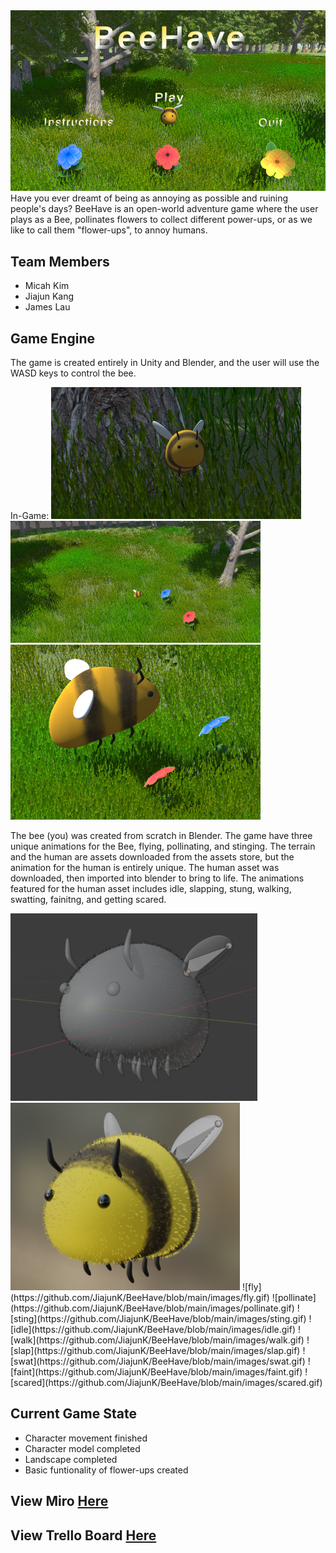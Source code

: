 <img class="ui huge middle image" src="images/main_menu.png">
Have you ever dreamt of being as annoying as possible and ruining people's days? BeeHave is an open-world adventure game where the user plays as a Bee, pollinates flowers to collect different power-ups, or as we like to call them "flower-ups", to annoy humans.

## Team Members
- Micah Kim
- Jiajun Kang
- James Lau

## Game Engine
<p>The game is created entirely in Unity and Blender, and the user will use the WASD keys to control the bee. </p>
In-Game:
<img class="ui huge middle image" src="images/game-v1-1.png">
<img class="ui huge middle image" src="images/game-v1-2.png">
<img class="ui huge middle image" src="images/game-v1-3.png">
<p>The bee (you) was created from scratch in Blender. The game have three unique animations for the Bee, flying, pollinating, and stinging. The terrain and the human are assets downloaded from the assets store, but the animation for the human is entirely unique. The human asset was downloaded, then imported into blender to bring to life. The animations featured for the human asset includes idle, slapping, stung, walking, swatting, fainitng, and getting scared. </p>
<img class="ui huge middle image" src="images/bee-model-1.png">
<img class="ui huge middle image" src="images/bee-model-2.png">
![fly](https://github.com/JiajunK/BeeHave/blob/main/images/fly.gif)
![pollinate](https://github.com/JiajunK/BeeHave/blob/main/images/pollinate.gif)
![sting](https://github.com/JiajunK/BeeHave/blob/main/images/sting.gif)
![idle](https://github.com/JiajunK/BeeHave/blob/main/images/idle.gif)
![walk](https://github.com/JiajunK/BeeHave/blob/main/images/walk.gif)
![slap](https://github.com/JiajunK/BeeHave/blob/main/images/slap.gif)
![swat](https://github.com/JiajunK/BeeHave/blob/main/images/swat.gif)
![faint](https://github.com/JiajunK/BeeHave/blob/main/images/faint.gif)
![scared](https://github.com/JiajunK/BeeHave/blob/main/images/scared.gif)

## Current Game State
- Character movement finished
- Character model completed
- Landscape completed
- Basic funtionality of flower-ups created

## View Miro <a href="https://miro.com/app/board/o9J_lSn7fj4=/">Here</a> 

## View Trello Board <a href="https://trello.com/b/Qbd5DfBi/bee-simulator">Here</a>


